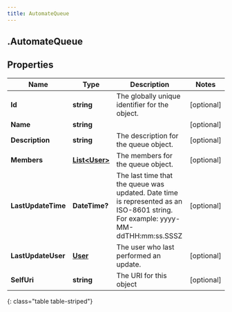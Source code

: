 ```yaml
---
title: AutomateQueue
---
```

## .AutomateQueue

## Properties

|Name | Type | Description | Notes|
|------------ | ------------- | ------------- | -------------|
| **Id** | **string** | The globally unique identifier for the object. | [optional] |
| **Name** | **string** |  | [optional] |
| **Description** | **string** | The description for the queue object. | [optional] |
| **Members** | [**List&lt;User&gt;**](User.html) | The members for the queue object. | [optional] |
| **LastUpdateTime** | **DateTime?** |  The last time that the queue was updated. Date time is represented as an ISO-8601 string. For example: yyyy-MM-ddTHH:mm:ss.SSSZ | [optional] |
| **LastUpdateUser** | [**User**](User.html) | The user who last performed an update. | [optional] |
| **SelfUri** | **string** | The URI for this object | [optional] |
{: class="table table-striped"}


